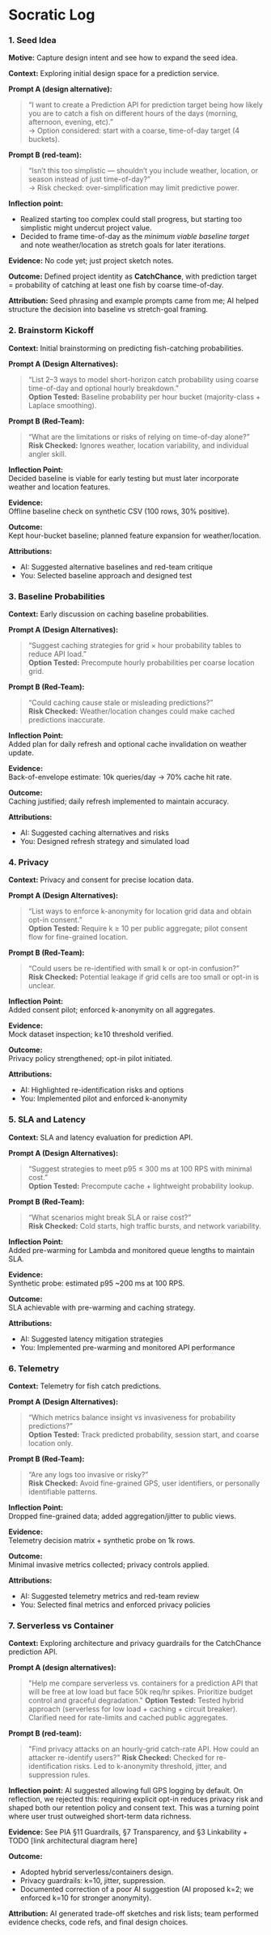 # Socratic Log

### 1. Seed Idea

**Motive:** Capture design intent and see how to expand the seed idea.  

**Context:** Exploring initial design space for a prediction service.  

**Prompt A (design alternative):**  
> “I want to create a Prediction API for prediction target being how likely you are to catch a fish on different hours of the days (morning, afternoon, evening, etc).”  
→ Option considered: start with a coarse, time-of-day target (4 buckets).  

**Prompt B (red-team):**  
> “Isn’t this too simplistic — shouldn’t you include weather, location, or season instead of just time-of-day?”  
→ Risk checked: over-simplification may limit predictive power.  

**Inflection point:**  
- Realized starting too complex could stall progress, but starting too simplistic might undercut project value.  
- Decided to frame time-of-day as the *minimum viable baseline target* and note weather/location as stretch goals for later iterations.  

**Evidence:** No code yet; just project sketch notes.  

**Outcome:** Defined project identity as **CatchChance**, with prediction target = probability of catching at least one fish by coarse time-of-day.  

**Attribution:** Seed phrasing and example prompts came from me; AI helped structure the decision into baseline vs stretch-goal framing.  

### 2. Brainstorm Kickoff
**Context:** Initial brainstorming on predicting fish-catching probabilities.  

**Prompt A (Design Alternatives):**  
> “List 2–3 ways to model short-horizon catch probability using coarse time-of-day and optional hourly breakdown.”  
**Option Tested:** Baseline probability per hour bucket (majority-class + Laplace smoothing).  

**Prompt B (Red-Team):**  
> “What are the limitations or risks of relying on time-of-day alone?”  
**Risk Checked:** Ignores weather, location variability, and individual angler skill.  

**Inflection Point:**  
Decided baseline is viable for early testing but must later incorporate weather and location features.  

**Evidence:**  
Offline baseline check on synthetic CSV (100 rows, 30% positive).  

**Outcome:**  
Kept hour-bucket baseline; planned feature expansion for weather/location.  

**Attributions:**  
- AI: Suggested alternative baselines and red-team critique  
- You: Selected baseline approach and designed test  

### 3. Baseline Probabilities
**Context:** Early discussion on caching baseline probabilities.  

**Prompt A (Design Alternatives):**  
> “Suggest caching strategies for grid × hour probability tables to reduce API load.”  
**Option Tested:** Precompute hourly probabilities per coarse location grid.  

**Prompt B (Red-Team):**  
> “Could caching cause stale or misleading predictions?”  
**Risk Checked:** Weather/location changes could make cached predictions inaccurate.  

**Inflection Point:**  
Added plan for daily refresh and optional cache invalidation on weather update.  

**Evidence:**  
Back-of-envelope estimate: 10k queries/day → 70% cache hit rate.  

**Outcome:**  
Caching justified; daily refresh implemented to maintain accuracy.  

**Attributions:**  
- AI: Suggested caching alternatives and risks  
- You: Designed refresh strategy and simulated load  

### 4. Privacy
**Context:** Privacy and consent for precise location data.  

**Prompt A (Design Alternatives):**  
> “List ways to enforce k-anonymity for location grid data and obtain opt-in consent.”  
**Option Tested:** Require k ≥ 10 per public aggregate; pilot consent flow for fine-grained location.  

**Prompt B (Red-Team):**  
> “Could users be re-identified with small k or opt-in confusion?”  
**Risk Checked:** Potential leakage if grid cells are too small or opt-in is unclear.  

**Inflection Point:**  
Added consent pilot; enforced k-anonymity on all aggregates.  

**Evidence:**  
Mock dataset inspection; k≥10 threshold verified.  

**Outcome:**  
Privacy policy strengthened; opt-in pilot initiated.  

**Attributions:**  
- AI: Highlighted re-identification risks and options  
- You: Implemented pilot and enforced k-anonymity  

### 5. SLA and Latency
**Context:** SLA and latency evaluation for prediction API.  

**Prompt A (Design Alternatives):**  
> “Suggest strategies to meet p95 ≤ 300 ms at 100 RPS with minimal cost.”  
**Option Tested:** Precompute cache + lightweight probability lookup.  

**Prompt B (Red-Team):**  
> “What scenarios might break SLA or raise cost?”  
**Risk Checked:** Cold starts, high traffic bursts, and network variability.  

**Inflection Point:**  
Added pre-warming for Lambda and monitored queue lengths to maintain SLA.  

**Evidence:**  
Synthetic probe: estimated p95 ~200 ms at 100 RPS.  

**Outcome:**  
SLA achievable with pre-warming and caching strategy.  

**Attributions:**  
- AI: Suggested latency mitigation strategies  
- You: Implemented pre-warming and monitored API performance  

### 6. Telemetry
**Context:** Telemetry for fish catch predictions.  

**Prompt A (Design Alternatives):**  
> “Which metrics balance insight vs invasiveness for probability predictions?”  
**Option Tested:** Track predicted probability, session start, and coarse location only.  

**Prompt B (Red-Team):**  
> “Are any logs too invasive or risky?”  
**Risk Checked:** Avoid fine-grained GPS, user identifiers, or personally identifiable patterns.  

**Inflection Point:**  
Dropped fine-grained data; added aggregation/jitter to public views.  

**Evidence:**  
Telemetry decision matrix + synthetic probe on 1k rows.  

**Outcome:**  
Minimal invasive metrics collected; privacy controls applied.  

**Attributions:**  
- AI: Suggested telemetry metrics and red-team review  
- You: Selected final metrics and enforced privacy policies  

### 7. Serverless vs Container
**Context:** Exploring architecture and privacy guardrails for the CatchChance prediction API.

**Prompt A (design alternatives):**
>"Help me compare serverless vs. containers for a prediction API that will be free at low load but face 50k req/hr spikes. Prioritize budget control and graceful degradation."
**Option Tested:** Tested hybrid approach (serverless for low load + caching + circuit breaker). Clarified need for rate-limits and cached public aggregates.

**Prompt B (red-team):**
>"Find privacy attacks on an hourly-grid catch-rate API. How could an attacker re-identify users?"
**Risk Checked:**  Checked for re-identification risks. Led to k-anonymity threshold, jitter, and suppression rules.

**Inflection point:**
AI suggested allowing full GPS logging by default. On reflection, we rejected this: requiring explicit opt-in reduces privacy risk and shaped both our retention policy and consent text. This was a turning point where user trust outweighed short-term data richness.

**Evidence:** 
See PIA §11 Guardrails, §7 Transparency, and §3 Linkability + TODO [link architectural diagram here]

**Outcome:**

* Adopted hybrid serverless/containers design.
* Privacy guardrails: k=10, jitter, suppression.
* Documented correction of a poor AI suggestion (AI proposed k=2; we enforced k=10 for stronger anonymity).

**Attribution:** AI generated trade-off sketches and risk lists; team performed evidence checks, code refs, and final design choices.